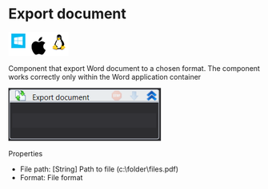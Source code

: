 # Export document

![](<../../../.gitbook/assets/image (105).png>)

Component that export Word document to a chosen format. The component works correctly only within the Word application container

![](<../../../.gitbook/assets/image (159).png>)

Properties

* File path: \[String] Path to file (c:\folder\files.pdf)
* Format: File format
